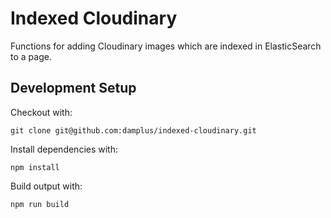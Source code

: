 # Indexed Cloudinary

Functions for adding Cloudinary images which are indexed in ElasticSearch to a page.

## Development Setup

Checkout with:

`git clone git@github.com:damplus/indexed-cloudinary.git`

Install dependencies with:

`npm install`

Build output with:

`npm run build`
